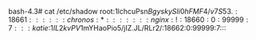 bash-4.3# cat /etc/shadow 
root:$1$lchcuPsn$BgyskySIi0hFMF4/v7S53.:18661::::::                                          
chronos:*:::::::                                                                             
nginx:!:18660:0:99999:7:::                                                                   
katie:$1$IL2kvPV1$mYHaoPio5/jIZ.JL/RLr2/:18662:0:99999:7:::  